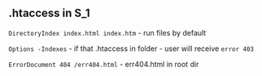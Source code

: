 ## .htaccess in S_1

`DirectoryIndex index.html index.htm` - run files by default

`Options -Indexes` - if that .htaccess in folder - user will receive `error 403`

`ErrorDocument 404 /err404.html` - err404.html in root dir

